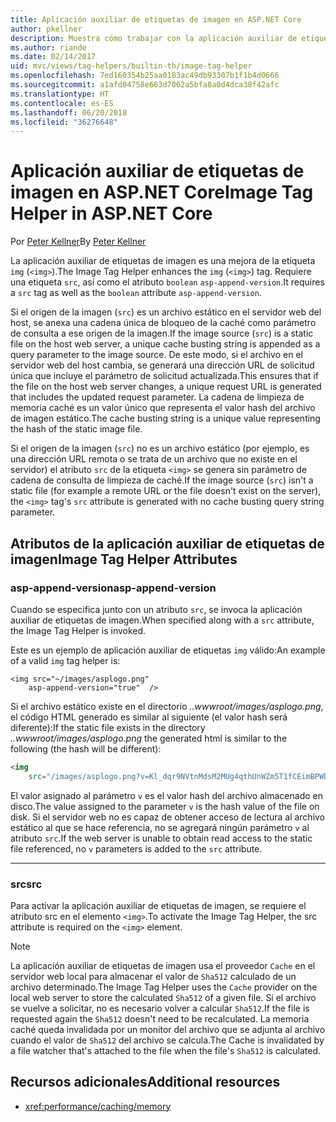 ```yaml
---
title: Aplicación auxiliar de etiquetas de imagen en ASP.NET Core
author: pkellner
description: Muestra cómo trabajar con la aplicación auxiliar de etiquetas de imagen
ms.author: riande
ms.date: 02/14/2017
uid: mvc/views/tag-helpers/builtin-th/image-tag-helper
ms.openlocfilehash: 7ed160354b25aa0183ac49db93307b1f1b4d0666
ms.sourcegitcommit: a1afd04758e663d7062a5bfa8a0d4dca38f42afc
ms.translationtype: HT
ms.contentlocale: es-ES
ms.lasthandoff: 06/20/2018
ms.locfileid: "36276648"
---
```

# <a name="image-tag-helper-in-aspnet-core"></a><span data-ttu-id="83fbc-103">Aplicación auxiliar de etiquetas de imagen en ASP.NET Core</span><span class="sxs-lookup"><span data-stu-id="83fbc-103">Image Tag Helper in ASP.NET Core</span></span>

<span data-ttu-id="83fbc-104">Por [Peter Kellner](http://peterkellner.net)</span><span class="sxs-lookup"><span data-stu-id="83fbc-104">By [Peter Kellner](http://peterkellner.net)</span></span> 

<span data-ttu-id="83fbc-105">La aplicación auxiliar de etiquetas de imagen es una mejora de la etiqueta `img` (`<img>`).</span><span class="sxs-lookup"><span data-stu-id="83fbc-105">The Image Tag Helper enhances the `img` (`<img>`) tag.</span></span> <span data-ttu-id="83fbc-106">Requiere una etiqueta `src`, así como el atributo `boolean` `asp-append-version`.</span><span class="sxs-lookup"><span data-stu-id="83fbc-106">It requires a `src` tag as well as the `boolean` attribute `asp-append-version`.</span></span>

<span data-ttu-id="83fbc-107">Si el origen de la imagen (`src`) es un archivo estático en el servidor web del host, se anexa una cadena única de bloqueo de la caché como parámetro de consulta a ese origen de la imagen.</span><span class="sxs-lookup"><span data-stu-id="83fbc-107">If the image source (`src`) is a static file on the host web server, a unique cache busting string is appended as a query parameter to the image source.</span></span> <span data-ttu-id="83fbc-108">De este modo, si el archivo en el servidor web del host cambia, se generará una dirección URL de solicitud única que incluye el parámetro de solicitud actualizada.</span><span class="sxs-lookup"><span data-stu-id="83fbc-108">This ensures that if the file on the host web server changes, a unique request URL is generated that includes the updated request parameter.</span></span> <span data-ttu-id="83fbc-109">La cadena de limpieza de memoria caché es un valor único que representa el valor hash del archivo de imagen estático.</span><span class="sxs-lookup"><span data-stu-id="83fbc-109">The cache busting string is a unique value representing the hash of the static image file.</span></span>

<span data-ttu-id="83fbc-110">Si el origen de la imagen (`src`) no es un archivo estático (por ejemplo, es una dirección URL remota o se trata de un archivo que no existe en el servidor) el atributo `src` de la etiqueta `<img>` se genera sin parámetro de cadena de consulta de limpieza de caché.</span><span class="sxs-lookup"><span data-stu-id="83fbc-110">If the image source (`src`) isn't a static file (for example a remote URL or the file doesn't exist on the server), the `<img>` tag's `src` attribute is generated with no cache busting query string parameter.</span></span>

## <a name="image-tag-helper-attributes"></a><span data-ttu-id="83fbc-111">Atributos de la aplicación auxiliar de etiquetas de imagen</span><span class="sxs-lookup"><span data-stu-id="83fbc-111">Image Tag Helper Attributes</span></span>


### <a name="asp-append-version"></a><span data-ttu-id="83fbc-112">asp-append-version</span><span class="sxs-lookup"><span data-stu-id="83fbc-112">asp-append-version</span></span>

<span data-ttu-id="83fbc-113">Cuando se especifica junto con un atributo `src`, se invoca la aplicación auxiliar de etiquetas de imagen.</span><span class="sxs-lookup"><span data-stu-id="83fbc-113">When specified along with a `src` attribute, the Image Tag Helper is invoked.</span></span>

<span data-ttu-id="83fbc-114">Este es un ejemplo de aplicación auxiliar de etiquetas `img` válido:</span><span class="sxs-lookup"><span data-stu-id="83fbc-114">An example of a valid `img` tag helper is:</span></span>

```cshtml
<img src="~/images/asplogo.png" 
    asp-append-version="true"  />
```

<span data-ttu-id="83fbc-115">Si el archivo estático existe en el directorio *..wwwroot/images/asplogo.png*, el código HTML generado es similar al siguiente (el valor hash será diferente):</span><span class="sxs-lookup"><span data-stu-id="83fbc-115">If the static file exists in the directory *..wwwroot/images/asplogo.png* the generated html is similar to the following (the hash will be different):</span></span>

```html
<img 
    src="/images/asplogo.png?v=Kl_dqr9NVtnMdsM2MUg4qthUnWZm5T1fCEimBPWDNgM"/>
```

<span data-ttu-id="83fbc-116">El valor asignado al parámetro `v` es el valor hash del archivo almacenado en disco.</span><span class="sxs-lookup"><span data-stu-id="83fbc-116">The value assigned to the parameter `v` is the hash value of the file on disk.</span></span> <span data-ttu-id="83fbc-117">Si el servidor web no es capaz de obtener acceso de lectura al archivo estático al que se hace referencia, no se agregará ningún parámetro `v` al atributo `src`.</span><span class="sxs-lookup"><span data-stu-id="83fbc-117">If the web server is unable to obtain read access to the static file referenced,  no `v` parameters is added to the `src` attribute.</span></span>

- - -

### <a name="src"></a><span data-ttu-id="83fbc-118">src</span><span class="sxs-lookup"><span data-stu-id="83fbc-118">src</span></span>

<span data-ttu-id="83fbc-119">Para activar la aplicación auxiliar de etiquetas de imagen, se requiere el atributo src en el elemento `<img>`.</span><span class="sxs-lookup"><span data-stu-id="83fbc-119">To activate the Image Tag Helper, the src attribute is required on the `<img>` element.</span></span> 

> [!NOTE]
> <span data-ttu-id="83fbc-120">La aplicación auxiliar de etiquetas de imagen usa el proveedor `Cache` en el servidor web local para almacenar el valor de `Sha512` calculado de un archivo determinado.</span><span class="sxs-lookup"><span data-stu-id="83fbc-120">The Image Tag Helper uses the `Cache` provider on the local web server to store the calculated `Sha512` of a given file.</span></span> <span data-ttu-id="83fbc-121">Si el archivo se vuelve a solicitar, no es necesario volver a calcular `Sha512`.</span><span class="sxs-lookup"><span data-stu-id="83fbc-121">If the file is requested again the `Sha512` doesn't need to be recalculated.</span></span> <span data-ttu-id="83fbc-122">La memoria caché queda invalidada por un monitor del archivo que se adjunta al archivo cuando el valor de `Sha512` del archivo se calcula.</span><span class="sxs-lookup"><span data-stu-id="83fbc-122">The Cache is invalidated by a file watcher that's attached to the file when the file's `Sha512` is calculated.</span></span>

## <a name="additional-resources"></a><span data-ttu-id="83fbc-123">Recursos adicionales</span><span class="sxs-lookup"><span data-stu-id="83fbc-123">Additional resources</span></span>

* <xref:performance/caching/memory>
